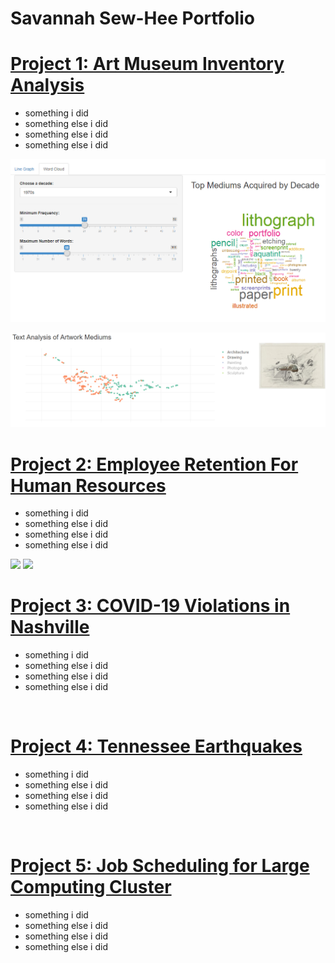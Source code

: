 # Savannah Sew-Hee Portfolio

# [Project 1: Art Museum Inventory Analysis](https://github.com/savyrosea/Art_Museum_Inventory_Project)
- something i did
- something else i did 
- something else i did 
- something else i did 

<p float="left">
  <img src="https://github.com/savyrosea/Art_Museum_Inventory_Project/blob/main/images/wordcloud1.PNG" width="700" />
</p>

<p float="left">
  <img src="https://github.com/savyrosea/Art_Museum_Inventory_Project/blob/main/images/scatter2.PNG" width="700" />
</p>

# [Project 2: Employee Retention For Human Resources](https://github.com/savyrosea/Human_Resources_Employee_Retention)
- something i did
- something else i did 
- something else i did 
- something else i did 

<p float="left">
  <img src="https://github.com/savyrosea/Human_Resources_Employee_Retention/blob/main/pictures/heatmap.PNG" width="330" />
  <img src="https://github.com/savyrosea/Human_Resources_Employee_Retention/blob/main/pictures/ROC.PNG" width="430" />
</p>

# [Project 3: COVID-19 Violations in Nashville](https://github.com/savyrosea/COVID19_Violations_Nashville)
- something i did
- something else i did 
- something else i did 
- something else i did 

![]()

# [Project 4: Tennessee Earthquakes](https://github.com/savyrosea/Tennessee_Earthquakes)
- something i did
- something else i did 
- something else i did 
- something else i did 

![]()

# [Project 5: Job Scheduling for Large Computing Cluster](https://github.com/savyrosea/Large_Computing_Cluster_Job_Scheduling)
- something i did
- something else i did 
- something else i did 
- something else i did 

![]()

